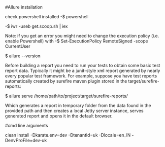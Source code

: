 #Allure installation

check powershell installed
-$ powershell

-$ iwr -useb get.scoop.sh | iex

Note: if you get an error you might need to change the execution policy (i.e. enable Powershell) with
-$ Set-ExecutionPolicy RemoteSigned -scope CurrentUser

$ allure --version

Before building a report you need to run your tests to obtain some basic test report data. Typically it might be a junit-style xml report generated by nearly every popular test framework. For example, suppose you have test reports automatically created by surefire maven plugin stored in the 
target/surefire-reports:

$ allure serve /home/path/to/project/target/surefire-reports/

Which generates a report in temporary folder from the data found in the provided path and then creates a local Jetty server instance, serves generated report and opens it in the default browser. 



#cmd line arguments

clean install -Dkarate.env=dev -DtenantId=uk -Dlocale=en_IN -DenvProFile=dev-uk